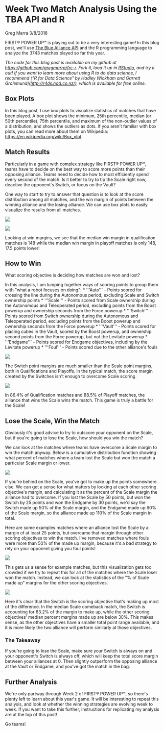 Week Two Match Analysis Using the TBA API and R
================
Greg Marra
3/8/2018

FIRST® POWER UP℠ is playing out to be a very interesting game! In this blog post, we'll use [The Blue Alliance API](https://www.thebluealliance.com/apidocs/) and the R programming language to analyze the 3743 matches played so far this year.

*The code for this blog post is available on my github at <https://github.com/gregmarra/frc-r>. Fork it, load it up in [RStudio](https://www.rstudio.com/), and try it out! If you want to learn more about using R to do data science, I recommend ("R for Data Science" by Hadley Wickham and Garrett Grolemund)(<http://r4ds.had.co.nz/>), which is available for free online.*

Box Plots
---------

In this blog post, I use box plots to visualize statistics of matches that have been played. A box plot shows the minimum, 25th percentile, median (or 50th percentile), 75th percentile, and maximum of the non-outlier values of a distribution, and shows the outliers as dots. If you aren't familiar with box plots, you can read more about them on Wikipedia: <https://en.wikipedia.org/wiki/Box_plot>

Match Results
-------------

Particularly in a game with complex strategy like FIRST® POWER UP℠, teams have to decide on the best way to score more points than their opposing alliance. Teams need to decide how to most efficiently spend every second of the match. Is it better to try to tip the Scale right now, deactive the opponent's Switch, or focus on the Vault?

One way to start to try to answer that question is to look at the score distribution among all matches, and the win margin of points between the winning alliance and the losing alliance. We can use box plots to easily visualize the results from all matches.

![](2018_tba_w2_blog_post_files/figure-markdown_github/match_score_distribution-1.png)

![](2018_tba_w2_blog_post_files/figure-markdown_github/win_margins-1.png)

Looking at win margins, we see that the median win margin in qualification matches is 148 while the median win margin in playoff matches is only 148, 17.5 points lower!

How to Win
----------

What scoring objective is deciding how matches are won and lost?

In this analysis, I am lumping together ways of scoring points to group them with "what a robot focuses on doing": \* '''Auto''' - Points scored for crossing the line during the Autonomous period, excluding Scale and Switch ownership points \* '''Scale''' - Points scored from Scale ownership during the Autonomous and Teleoperated period, excluding points from the Boost powerup and ownership seconds from the Force powerup \* '''Switch''' - Points scored from Switch ownership during the Autonomous and Teleoperated period, excluding points from the Boost powerup and ownership seconds from the Force powerup \* '''Vault''' - Points scored for placing cubes in the Vault, scored by the Boost powerup, and ownership second points from the Force powerup, but not the Levitate powerup \* '''Endgame''' - Points scored for Endgame objectives, including by the Levitate powerup \* '''Foul''' - Points scored due to the other alliance's fouls

![](2018_tba_w2_blog_post_files/figure-markdown_github/scoring_objective_margins-1.png)

The Switch point margins are much smaller than the Scale point margins, both in Qualifications and Playoffs. In the typical match, the score margin created by the Switches isn't enough to overcome Scale scoring.

![](2018_tba_w2_blog_post_files/figure-markdown_github/scale_margin_match_margin_comparison-1.png)

In 86.4% of Qualification matches and 88.5% of Playoff matches, the alliance that wins the Scale wins the match. This game is truly a battle for the Scale!

Lose the Scale, Win the Match
-----------------------------

Obviously it's good advice to try to outscore your opponent on the Scale, but if you're going to lose the Scale, how should you win the match?

We can look at the matches where teams have overcome a Scale margin to win the match anyway. Below is a cumulative distribution function showing what percent of matches where a team lost the Scale but won the match a particular Scale margin or lower.

![](2018_tba_w2_blog_post_files/figure-markdown_github/scale_margin_cdf-1.png)

If you're behind on the Scale, you've got to make up the points somewhere else. We can get a sense for what matters by looking at each other scoring objective's margin, and calculating it as the percent of the Scale margin the alliance had to overcome. If you lost the Scale by 50 points, but won the Switch by 25 points and won the Endgame by 30 points, we'd say the Switch made up 50% of the Scale margin, and the Endgame made up 60% of the Scale margin, so the alliance made up 110% of the Scale margin in total.

Here are some examples matches where an alliance lost the Scale by a margin of at least 25 points, but overcame that margin through other scoring objectives to win the match. I've removed matches where fouls were more than 50% of the made up margin, because it's a bad strategy to rely on your opponent giving you foul points!

![](2018_tba_w2_blog_post_files/figure-markdown_github/lose_scale_win_match_examples-1.png)

This gets us a sense for example matches, but this visualization gets too crowded if we try to repeat this for all of the matches where the Scale loser won the match. Instead, we can look at the statistics of the "% of Scale made up" margins for the other scoring objectives.

![](2018_tba_w2_blog_post_files/figure-markdown_github/lose_scale_win_match_distribution-1.png)

Here it's clear that the Switch is the scoring objective that's making up most of the difference. In the median Scale comeback match, the Switch is accounting for 83.2% of the margin to make up, while the other scoring objectives' median percent margins made up are below 30%. This makes sense, as the other objectives have a smaller total point range available, and it is more likely the two alliance will perform similarly at those objectives.

### The Takeaway

If you're going to lose the Scale, make sure your Switch is always on and your opponent's Switch is always off, which will keep the total score margin between your alliances at 0. Then slightly outperform the opposing alliance at the Vault or Endgame, and you've got the match in the bag.

Further Analysis
----------------

We're only partway through Week 2 of FIRST® POWER UP℠, so there's plenty left to learn about this year's game. It will be interesting to repeat this analysis, and look at whether the winning strategies are evolving week to week. If you want to take this further, instructions for replicating my analysis are at the top of this post!

Go teams!
